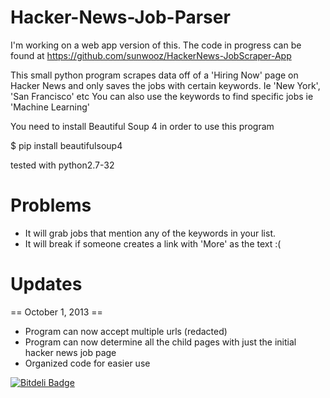 Hacker-News-Job-Parser
======================

I'm working on a web app version of this. The code in progress can be found at https://github.com/sunwooz/HackerNews-JobScraper-App

This small python program scrapes data off of a 'Hiring Now' page on Hacker News and only saves the jobs with certain keywords. Ie 'New York', 'San Francisco' etc
You can also use the keywords to find specific jobs ie 'Machine Learning'

You need to install Beautiful Soup 4 in order to use this program

$ pip install beautifulsoup4

tested with python2.7-32


Problems
========

- It will grab jobs that mention any of the keywords in your list.
- It will break if someone creates a link with 'More' as the text :(


Updates
=======

== October 1, 2013 ==
- Program can now accept multiple urls (redacted)
- Program can now determine all the child pages with just the initial hacker news job page
- Organized code for easier use


[![Bitdeli Badge](https://d2weczhvl823v0.cloudfront.net/sunwooz/hacker-news-job-parser/trend.png)](https://bitdeli.com/free "Bitdeli Badge")

